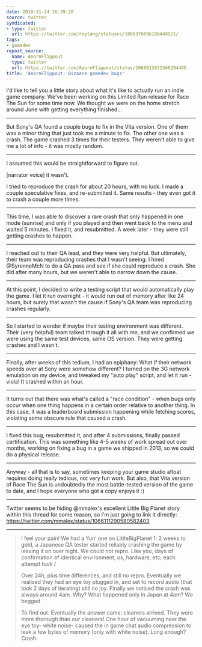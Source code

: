 ```yaml
---
date: 2018-11-24 16:39:20
source: twitter
syndicated:
- type: twitter
  url: https://twitter.com/roytang/statuses/1066370696186449921/
tags:
- gamedev
repost_source:
  name: AeornFlippout
  type: twitter
  url: https://twitter.com/AeornFlippout/status/1066013031560294400
title: 'AeornFlippout: Bizaare gamedev bugs'
---
```


I'd like to tell you a little story about what it's like to actually run an indie game company. We've been working on this Limited Run release for Race The Sun for some time now. We thought we were on the home stretch around June with getting everything finished...

---

But Sony's QA found a couple bugs to fix in the Vita version. One of them was a minor thing that just took me a minute to fix. The other one was a crash. The game crashed 3 times for their testers. They weren't able to give me a lot of info - it was mostly random.

---

I assumed this would be straightforward to figure out. 

[narrator voice] it wasn't.



I tried to reproduce the crash for about 20 hours, with no luck. I made a couple speculative fixes, and re-submitted it. Same results - they even got it to crash a couple more times.

---

This time, I was able to discover a rare crash that only happened in one mode (sunrise) and only if you played and then went back to the menu and waited 5 minutes. I fixed it, and resubmitted. A week later - they were still getting crashes to happen.

---

I reached out to their QA lead, and they were very helpful. But ultimately, their team was reproducing crashes that I wasn't seeing. I hired @SyrenneMcN to do a QA pass and see if she could reproduce a crash. She did after many hours, but we weren't able to narrow down the cause.

---

At this point, I decided to write a testing script that would automatically play the game. I let it run overnight - it would run out of memory after like 24 hours, but surely that wasn't the cause if Sony's QA team was reproducing crashes regularly.

---

So I started to wonder if maybe their testing environment was different. Their (very helpful) team talked through it all with me, and we confirmed we were using the same test devices, same OS version. They were getting crashes and I wasn't.

---

Finally, after weeks of this tedium, I had an epiphany: What if their network speeds over at Sony were somehow different? I turned on the 3G network emulation on my device, and tweaked my "auto play" script, and let it run - viola! It crashed within an hour.

---

It turns out that there was what's called a "race condition" - when bugs only occur when one thing happens in a certain order relative to another thing. In this case, it was a leaderboard submission happening while fetching scores, violating some obscure rule that caused a crash.

---

I fixed this bug, resubmitted it, and after 4 submissions, finally passed certification. This was something like 4-5 weeks of work spread out over months, working on fixing a bug in a game we shipped in 2013, so we could do a physical release.

---

Anyway - all that is to say, sometimes keeping your game studio afloat requires doing really tedious, not very fun work. But also, that Vita version of Race The Sun is undoubtedly the most battle-tested version of the game to date, and I hope everyone who got a copy enjoys it :)

---

Twitter seems to be hiding @mmalex's excellent Little Big Planet story within this thread for some reason, so I'm just going to link it directly: https://twitter.com/mmalex/status/1066111290580582403

---

> I feel your pain! We had a ‘fun’ one on LittleBigPlanet 1: 2 weeks to gold, a Japanese QA tester started reliably crashing the game by leaving it on over night. We could not repro. Like you, days of confirmation of identical environment, os, hardware, etc; each attempt took /
>
> Over 24h, plus time differences, and still no repro. Eventually we realised they had an eye toy plugged in, and set to record audio (that took 2 days of iterating) still no joy. Finally we noticed the crash was always around 4am. Why? What happened only in Japan at 4am? We begged
>
> To find out. Eventually the answer came: cleaners arrived. They were more thorough than our cleaners! One hour of vacuuming near the eye toy- white noise- caused the in game chat audio compression to leak a few bytes of memory (only with white noise). Long enough? Crash.